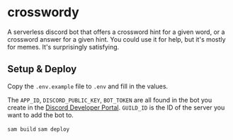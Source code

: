 # crosswordy

A serverless discord bot that offers a crossword hint for a given word, or a crossword answer for a given hint. You could use it for help, but it's mostly for memes. 
It's surprisingly satisfying.

## Setup & Deploy

Copy the `.env.example` file to `.env` and fill in the values.

The `APP_ID`, `DISCORD_PUBLIC_KEY`, `BOT_TOKEN` are all found in the 
bot you create in the [Discord Developer Portal](https://discord.com/developers/applications). `GUILD_ID` is the ID of the server you want to add the bot to.

`sam build`
`sam deploy`